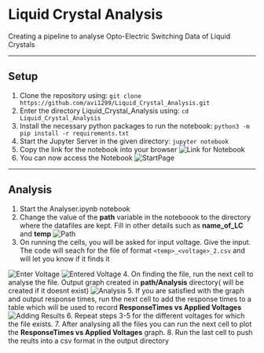 # Liquid Crystal Analysis
Creating a pipeline to analyse Opto-Electric Switching Data of Liquid Crystals
___

## Setup
1. Clone the repository using: ```git clone https://github.com/avi1299/Liquid_Crystal_Analysis.git```
2. Enter the directory Liquid_Crystal_Analysis using: ```cd Liquid_Crystal_Analysis ```
3. Install the necessary python packages to run the notebook: ```python3 -m pip install -r requirements.txt```
4. Start the Jupyter Server in the given directory: ```jupyter notebook```
5. Copy the link for the notebook into your browser
![Link for Notebook](https://github.com/avi1299/Liquid_Crystal_Analysis/blob/master/Documentation/Images/Token.png)
7. You can now access the Notebook
![StartPage](https://github.com/avi1299/Liquid_Crystal_Analysis/blob/master/Documentation/Images/Jupyter_main.png)
___

## Analysis
1. Start the Analyser.ipynb notebook
2. Change the value of the **path** variable in the noteboook to the directory where the datafiles are kept. Fill in other details such as **name_of_LC** and **temp**
![Path](https://github.com/avi1299/Liquid_Crystal_Analysis/blob/master/Documentation/Images/Setting_path.png)
3. On running the cells, you will be asked for input voltage. Give the input. The code will seach for the file of format ```<temp>_<voltage>_2.csv``` and will let you know if it finds it

![Enter Voltage](https://github.com/avi1299/Liquid_Crystal_Analysis/blob/master/Documentation/Images/EnterV.png)
![Entered Voltage](https://github.com/avi1299/Liquid_Crystal_Analysis/blob/master/Documentation/Images/EnteredV.png)
4. On finding the file, run the next cell to analyse the file. Output graph created in **path/Analysis** directory( will be created if it doesnt exist)
![Analysis](https://github.com/avi1299/Liquid_Crystal_Analysis/blob/master/Documentation/Images/Analysis_graph.png)
5. If you are satisfied with the graph and output response times, run the next cell to add the response times to a table which will be used to record **ResponseTimes vs Applied Voltages**
![Adding Results](https://github.com/avi1299/Liquid_Crystal_Analysis/blob/master/Documentation/Images/Adding_Results.png)
6. Repeat steps 3-5 for the different voltages for which the file exists.
7. After analysing all the files you can run the next cell to plot the **ResponseTimes vs Applied Voltages** graph.
8. Run the last cell to push the reults into a csv format in the output directory
